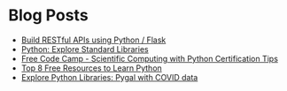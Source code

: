 # Blog Posts
<!-- BLOG-POST-LIST:START -->
- [Build RESTful APIs using Python / Flask](https://dev.to/dev0928/build-restful-apis-using-python-flask-56c7)
- [Python: Explore Standard Libraries](https://dev.to/dev0928/python-explore-standard-libraries-2g2n)
- [Free Code Camp - Scientific Computing with Python Certification Tips](https://dev.to/dev0928/free-code-camp-scientific-computing-with-python-certification-tips-18a5)
- [Top 8 Free Resources to Learn Python](https://dev.to/dev0928/top-8-free-resources-to-learn-python-2a1p)
- [Explore Python Libraries: Pygal with COVID data](https://dev.to/dev0928/explore-python-libraries-pygal-with-covid-data-30c3)
<!-- BLOG-POST-LIST:END -->

